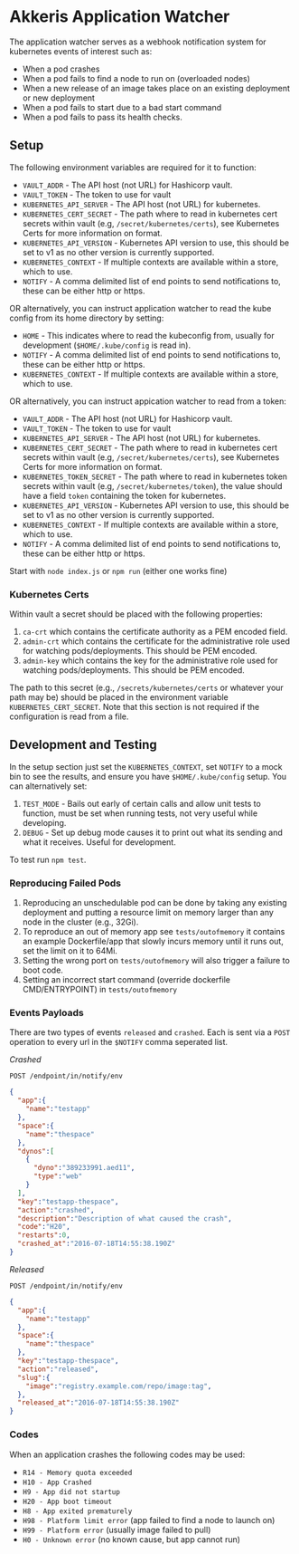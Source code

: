 # Akkeris Application Watcher

The application watcher serves as a webhook notification system for kubernetes events of interest such as:

* When a pod crashes
* When a pod fails to find a node to run on (overloaded nodes)
* When a new release of an image takes place on an existing deployment or new deployment
* When a pod fails to start due to a bad start command
* When a pod fails to pass its health checks.

## Setup

The following environment variables are required for it to function:

* `VAULT_ADDR` - The API host (not URL) for Hashicorp vault.
* `VAULT_TOKEN` - The token to use for vault
* `KUBERNETES_API_SERVER` - The API host (not URL) for kubernetes.
* `KUBERNETES_CERT_SECRET` - The path where to read in kubernetes cert secrets within vault (e.g, `/secret/kubernetes/certs`), see Kubernetes Certs for more information on format.
* `KUBERNETES_API_VERSION` - Kubernetes API version to use, this should be set to v1 as no other version is currently supported.
* `KUBERNETES_CONTEXT` - If multiple contexts are available within a store, which to use.
* `NOTIFY` - A comma delimited list of end points to send notifications to, these can be either http or https.

OR alternatively, you can instruct application watcher to read the kube config from its home directory by setting:

* `HOME` - This indicates where to read the kubeconfig from, usually for development (`$HOME/.kube/config` is read in).
* `NOTIFY` - A comma delimited list of end points to send notifications to, these can be either http or https.
* `KUBERNETES_CONTEXT` - If multiple contexts are available within a store, which to use.

OR alternatively, you can instruct appication watcher to read from a token:

* `VAULT_ADDR` - The API host (not URL) for Hashicorp vault.
* `VAULT_TOKEN` - The token to use for vault
* `KUBERNETES_API_SERVER` - The API host (not URL) for kubernetes.
* `KUBERNETES_CERT_SECRET` - The path where to read in kubernetes cert secrets within vault (e.g, `/secret/kubernetes/certs`), see Kubernetes Certs for more information on format.
* `KUBERNETES_TOKEN_SECRET` - The path where to read in kubernetes token secrets within vault (e.g, `/secret/kubernetes/token`), the value should have a field `token` containing the token for kubernetes.
* `KUBERNETES_API_VERSION` - Kubernetes API version to use, this should be set to v1 as no other version is currently supported.
* `KUBERNETES_CONTEXT` - If multiple contexts are available within a store, which to use.
* `NOTIFY` - A comma delimited list of end points to send notifications to, these can be either http or https.


Start with `node index.js` or `npm run` (either one works fine)

### Kubernetes Certs

Within vault a secret should be placed with the following properties:

1. `ca-crt` which contains the certificate authority as a PEM encoded field.
2. `admin-crt` which contains the certificate for the administrative role used for watching pods/deployments. This should be PEM encoded.
3. `admin-key` which contains the key for the administrative role used for watching pods/deployments.  This should be PEM encoded.

The path to this secret (e.g., `/secrets/kubernetes/certs` or whatever your path may be) should be placed in the environment variable `KUBERNETES_CERT_SECRET`.  Note that this section is not required if the configuration is read from a file.

## Development and Testing

In the setup section just set the `KUBERNETES_CONTEXT`, set `NOTIFY` to a mock bin to see the results, and ensure you have `$HOME/.kube/config` setup. You can alternatively set:

1. `TEST_MODE` - Bails out early of certain calls and allow unit tests to function, must be set when running tests, not very useful while developing.
2. `DEBUG` - Set up debug mode causes it to print out what its sending and what it receives.  Useful for development.

To test run `npm test`.

### Reproducing Failed Pods

1. Reproducing an unschedulable pod can be done by taking any existing deployment and putting a resource limit on memory larger than any node in the cluster (e.g., 32Gi).
2. To reproduce an out of memory app see `tests/outofmemory` it contains an example Dockerfile/app that slowly incurs memory until it runs out, set the limit on it to 64Mi.
3. Setting the wrong port on `tests/outofmemory` will also trigger a failure to boot code.
4. Setting an incorrect start command (override dockerfile CMD/ENTRYPOINT) in `tests/outofmemory` 

### Events Payloads

There are two types of events `released` and `crashed`. Each is sent via a `POST` operation to every url in the `$NOTIFY` comma seperated list.

*Crashed*

`POST /endpoint/in/notify/env`

```json
{
  "app":{
    "name":"testapp"
  },
  "space":{
    "name":"thespace"
  },
  "dynos":[
    {
      "dyno":"389233991.aed11", 
      "type":"web"
    }
  ],
  "key":"testapp-thespace",
  "action":"crashed",
  "description":"Description of what caused the crash",
  "code":"H20",
  "restarts":0,
  "crashed_at":"2016-07-18T14:55:38.190Z"
}
```

*Released*

`POST /endpoint/in/notify/env`

```json
{
  "app":{
    "name":"testapp"
  },
  "space":{
    "name":"thespace"
  },
  "key":"testapp-thespace",
  "action":"released",
  "slug":{
    "image":"registry.example.com/repo/image:tag",
  },
  "released_at":"2016-07-18T14:55:38.190Z"
}
```


### Codes

When an application crashes the following codes may be used:

* `R14 - Memory quota exceeded`
* `H10 - App Crashed`
* `H9 - App did not startup`
* `H20 - App boot timeout`
* `H8 - App exited prematurely`
* `H98 - Platform limit error` (app failed to find a node to launch on)
* `H99 - Platform error` (usually image failed to pull)
* `H0 - Unknown error` (no known cause, but app cannot run) 
